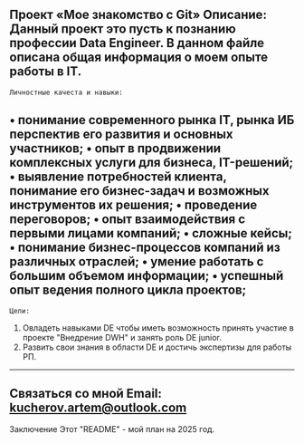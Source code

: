 Проект «Мое знакомство с Git»
 	Описание:
Данный проект это пусть к познанию профессии Data Engineer. В данном файле описана общая информация о моем опыте работы в IT. 
---------------------------------------------------------------------------------------------------------------------------------------------------
	Личностные качеста и навыки:
• понимание современного рынка IT, рынка ИБ перспектив его развития и основных участников;
• опыт в продвижении комплексных услуги для бизнеса, IT-решений;
• выявление потребностей клиента, понимание его бизнес-задач и возможных инструментов их решения;
• проведение переговоров;
• опыт взаимодействия с первыми лицами компаний;
• сложные кейсы;
• понимание бизнес-процессов компаний из различных отраслей;
• умение работать с большим объемом информации;
• успешный опыт ведения полного цикла проектов;
---------------------------------------------------------------------------------------------------------------------------------------------------
	Цели: 
1. Овладеть навыками DE чтобы иметь возможность принять участие в проекте "Внедрение DWH" и занять роль DE junior.
2. Развить свои знания в области DE и достичь экспертизы для работы РП.
---------------------------------------------------------------------------------------------------------------------------------------------------
Связаться со мной
Email: kucherov.artem@outlook.com
---------------------------------------------------------------------------------------------------------------------------------------------------
Заключение 
Этот "README" - мой план на 2025 год.

